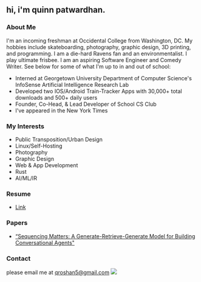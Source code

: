## hi, i'm quinn patwardhan. 
### About Me
I'm an incoming freshman at Occidental College from Washington, DC. My hobbies include skateboarding, photography, graphic design, 3D printing, and programming. I am a die-hard Ravens fan and an environmentalist. I play ultimate frisbee. I am an aspiring Software Engineer and Comedy Writer. See below for some of what I'm up to in and out of school:
- Interned at Georgetown University Department of Computer Science's InfoSense Artificial Intelligence Research Lab
- Developed two IOS/Android Train-Tracker Apps with 30,000+ total downloads and 500+ daily users
- Founder, Co-Head, & Lead Developer of School CS Club
- I've appeared in the New York Times

### My Interests
- Public Transposition/Urban Design 
- Linux/Self-Hosting
- Photography
- Graphic Design
- Web & App Development
- Rust
- AI/ML/IR

### Resume
- [Link](https://quinnpatwardhan.com/Assets/Resume.pdf)

### Papers 
- [“Sequencing Matters: A Generate-Retrieve-Generate Model for Building
Conversational Agents"](http://arxiv.org/abs/2311.09513)

### Contact

please email me at qroshan5@gmail.com
![](https://api.quinnpatwardhan.com?github-view)

